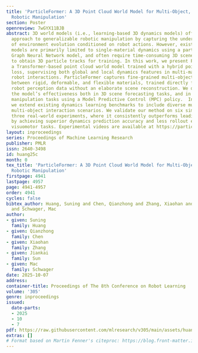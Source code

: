 ```yaml
---
title: 'ParticleFormer: A 3D Point Cloud World Model for Multi-Object, Multi-Material
  Robotic Manipulation'
section: Poster
openreview: 7wGYX11BJB
abstract: 3D world models (i.e., learning-based 3D dynamics models) offer a promising
  approach to generalizable robotic manipulation by capturing the underlying physics
  of environment evolution conditioned on robot actions. However, existing 3D world
  models are primarily limited to single-material dynamics using a particle-based
  Graph Neural Network model, and often require time-consuming 3D scene reconstruction
  to obtain 3D particle tracks for training. In this work, we present ParticleFormer,
  a Transformer-based point cloud world model trained with a hybrid point cloud reconstruction
  loss, supervising both global and local dynamics features in multi-material, multi-object
  robot interactions. ParticleFormer captures fine-grained multi-object interactions
  between rigid, deformable, and flexible materials, trained directly from real-world
  robot perception data without an elaborate scene reconstruction. We demonstrate
  the model’s effectiveness both in 3D scene forecasting tasks, and in downstream
  manipulation tasks using a Model Predictive Control (MPC) policy.  In addition,
  we extend existing dynamics learning benchmarks to include diverse multi-material,
  multi-object interaction scenarios. We validate our method on six simulation and
  three real-world experiments, where it consistently outperforms leading baselines
  by achieving superior dynamics prediction accuracy and less rollout error in downstream
  visuomotor tasks. Experimental videos are available at https://particleformer.github.io/.
layout: inproceedings
series: Proceedings of Machine Learning Research
publisher: PMLR
issn: 2640-3498
id: huang25c
month: 0
tex_title: 'ParticleFormer: A 3D Point Cloud World Model for Multi-Object, Multi-Material
  Robotic Manipulation'
firstpage: 4941
lastpage: 4957
page: 4941-4957
order: 4941
cycles: false
bibtex_author: Huang, Suning and Chen, Qianzhong and Zhang, Xiaohan and Sun, Jiankai
  and Schwager, Mac
author:
- given: Suning
  family: Huang
- given: Qianzhong
  family: Chen
- given: Xiaohan
  family: Zhang
- given: Jiankai
  family: Sun
- given: Mac
  family: Schwager
date: 2025-10-07
address:
container-title: Proceedings of The 8th Conference on Robot Learning
volume: '305'
genre: inproceedings
issued:
  date-parts:
  - 2025
  - 10
  - 7
pdf: https://raw.githubusercontent.com/mlresearch/v305/main/assets/huang25c/huang25c.pdf
extras: []
# Format based on Martin Fenner's citeproc: https://blog.front-matter.io/posts/citeproc-yaml-for-bibliographies/
---
```

